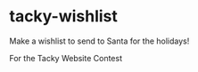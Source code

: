 # tacky-wishlist

Make a wishlist to send to Santa for the holidays!

For the Tacky Website Contest 
